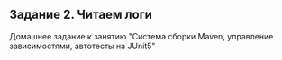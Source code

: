 ## Задание 2. Читаем логи
Домашнее задание к занятию "Система сборки Maven, управление зависимостями, автотесты на JUnit5"